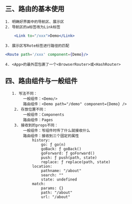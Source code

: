 ## 三、路由的基本使用
    1. 明确好界面中的导航区、展示区
    2. 导航区的a标签改为Link标签 
```jsx
    <Link to="/xxx">Demo</Link>
```
    3. 展示区写Rote标签进行路径的匹配
```jsx
<Route path='/xxx' component={Demo}/>
```
    4. <App>的最外层包裹了一个<BrowserRouter>或<HashRouter>

## 四、路由组件与一般组件
       1. 写法不同：
            一般组件：<Demo/>
            路由组件：<Demo path="/demo" component={Demo} />
        2. 存放位置不同：
            一般组件：Components
            路由组件：Pages
        3. 接收到的props不同：
            一般组件：写组件时传了什么就接收什么
            路由组件：接收到三个固定的属性
                history:
                    go: ƒ go(n)
                    goBack: ƒ goBack()
                    goForward: ƒ goForward()
                    push: ƒ push(path, state)
                    replace: ƒ replace(path, state)
                location:
                    pathname: "/about"
                    search: ""
                    state: undefined
                match:
                    params: {}
                    path: "/about"
                    url: "/about"

